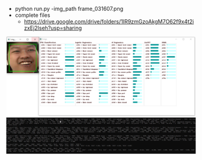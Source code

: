- python run.py -img_path frame_031607.png
- complete files
	- https://drive.google.com/drive/folders/1IR9zmGzoAkgM7O62f9x4t2izxEj2Iseh?usp=sharing

![vis img](https://github.com/SukritJaAIproject/kaimook/blob/main/action_unit/img1.png?raw=true)
![value](https://github.com/SukritJaAIproject/kaimook/blob/main/action_unit/img2.png?raw=true)
